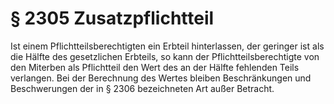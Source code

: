 # § 2305 Zusatzpflichtteil
Ist einem Pflichtteilsberechtigten ein Erbteil hinterlassen, der geringer ist als die Hälfte des gesetzlichen Erbteils, so kann der Pflichtteilsberechtigte von den Miterben als Pflichtteil den Wert des an der Hälfte fehlenden Teils verlangen. Bei der Berechnung des Wertes bleiben Beschränkungen und Beschwerungen der in § 2306 bezeichneten Art außer Betracht.